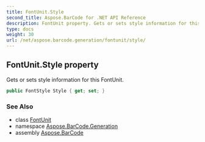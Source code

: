 ```yaml
---
title: FontUnit.Style
second_title: Aspose.BarCode for .NET API Reference
description: FontUnit property. Gets or sets style information for this FontUnit
type: docs
weight: 30
url: /net/aspose.barcode.generation/fontunit/style/
---
```

## FontUnit.Style property

Gets or sets style information for this FontUnit.

```csharp
public FontStyle Style { get; set; }
```

### See Also

* class [FontUnit](../)
* namespace [Aspose.BarCode.Generation](../../fontunit/)
* assembly [Aspose.BarCode](../../../)


